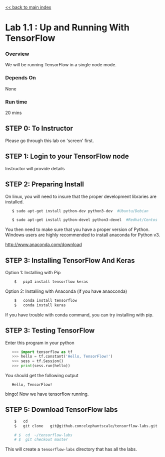 [\<\< back to main index](../README.md) 

# Lab 1.1 : Up and Running With TensorFlow

### Overview
We will be running TensorFlow in a single node mode.

### Depends On 
None

### Run time
20 mins

## STEP 0: To Instructor
Please go through this lab on 'screen' first.

## STEP 1: Login to your TensorFlow node
Instructor will provide details

## STEP 2: Preparing Install

On linux, you will need to insure that the proper development libraries
are installed.


```bash
   $ sudo apt-get install python-dev python3-dev  #Ubuntu/Debian
```

```bash
   $ sudo apt-get install python-devel python3-devel  #Redhat/Centos
```

You then need to make sure that you have a proper version of Python. 
Windows users are highly recommended to install anaconda for Python v3.

http://www.anaconda.com/download


## STEP 3: Installing TensorFlow And Keras

Option 1: Installing with Pip

```bash
    $   pip3 install tensorflow keras
```

Option 2: Installing with Anaconda (if you have anaoconda)
```bash
    $   conda install tensorflow
    $   conda install keras
```

If you have trouble with conda command, you can try installing with pip.

## STEP 3: Testing TensorFlow


Enter this program in your python

```python
   >>> import tensorflow as tf
   >>> hello = tf.constant('Hello, TensorFlow!')
   >>> sess = tf.Session()
   >>> print(sess.run(hello))
```

You should get the following output
```console
   Hello, TensorFlow!
```

bingo!  Now we have tensorflow running.


## STEP 5: Download TensorFlow labs
```bash
    $   cd
    $   git clone   git@github.com:elephantscale/tensorflow-labs.git

    # $  cd  ~/tensorflow-labs
    # $  git checkout master

```

This will create a `tensorflow-labs` directory that has all the labs.

